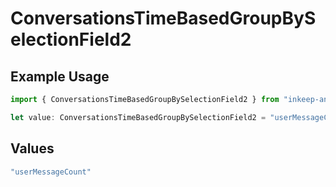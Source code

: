 # ConversationsTimeBasedGroupBySelectionField2

## Example Usage

```typescript
import { ConversationsTimeBasedGroupBySelectionField2 } from "inkeep-analytics-typescript/models/components";

let value: ConversationsTimeBasedGroupBySelectionField2 = "userMessageCount";
```

## Values

```typescript
"userMessageCount"
```